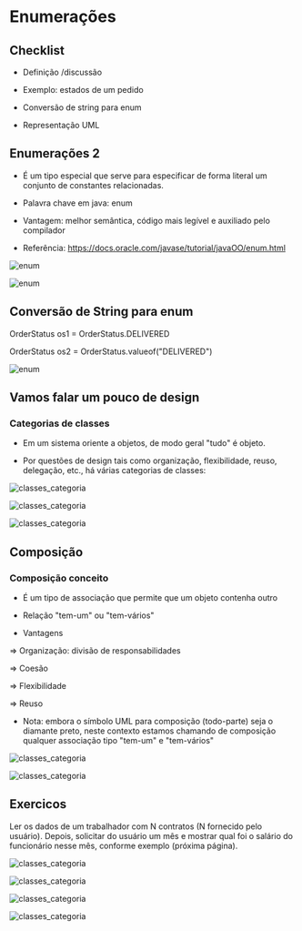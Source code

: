 # Enumerações

## Checklist

* Definição /discussão

* Exemplo: estados de um pedido

* Conversão de string para enum

* Representação UML

## Enumerações 2

* É um tipo especial que serve para especificar de forma literal um conjunto de constantes relacionadas.

* Palavra chave em java: enum

* Vantagem: melhor semântica, código mais legível e auxiliado pelo compilador

* Referência: <https://docs.oracle.com/javase/tutorial/javaOO/enum.html>

![enum](img/enum.png)

![enum](img/codigos.png)

## Conversão de String para enum

OrderStatus os1 = OrderStatus.DELIVERED

OrderStatus os2 = OrderStatus.valueof("DELIVERED")

![enum](img/uml.png)

## Vamos falar um pouco de design

### Categorias de classes

* Em um sistema oriente a objetos, de modo geral "tudo" é objeto.

* Por questões de design tais como organização, flexibilidade, reuso, delegação, etc., há várias categorias de classes:

![classes_categoria](img/categorias.png)

![classes_categoria](img/etities.png)

![classes_categoria](img/services.png)

## Composição

### Composição conceito

* É um tipo de associação que permite que um objeto contenha outro

* Relação "tem-um" ou "tem-vários"

* Vantagens

=> Organização: divisão de responsabilidades

=> Coesão

=> Flexibilidade

=> Reuso

* Nota: embora o símbolo UML para composição (todo-parte) seja o diamante preto, neste contexto estamos chamando de composição qualquer associação tipo "tem-um" e "tem-vários"

![classes_categoria](img/etities.png)

![classes_categoria](img/services.png)

## Exercicos

Ler os dados de um trabalhador com N contratos (N fornecido pelo usuário). Depois, solicitar
do usuário um mês e mostrar qual foi o salário do funcionário nesse mês, conforme exemplo
(próxima página).

![classes_categoria](img/atividade.png)

![classes_categoria](img/Exemplo_de_saida.png)

![classes_categoria](img/Objects_em_memory.png)

![classes_categoria](img/Objects_in_memory.png)